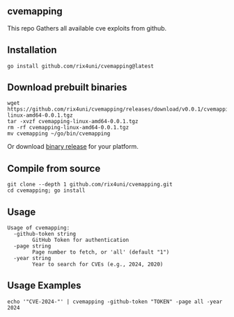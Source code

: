 ## cvemapping

This repo Gathers all available cve exploits from github.

## Installation
```
go install github.com/rix4uni/cvemapping@latest
```

## Download prebuilt binaries
```
wget https://github.com/rix4uni/cvemapping/releases/download/v0.0.1/cvemapping-linux-amd64-0.0.1.tgz
tar -xvzf cvemapping-linux-amd64-0.0.1.tgz
rm -rf cvemapping-linux-amd64-0.0.1.tgz
mv cvemapping ~/go/bin/cvemapping
```
Or download [binary release](https://github.com/rix4uni/cvemapping/releases) for your platform.

## Compile from source
```
git clone --depth 1 github.com/rix4uni/cvemapping.git
cd cvemapping; go install
```

## Usage
```
Usage of cvemapping:
  -github-token string
        GitHub Token for authentication
  -page string
        Page number to fetch, or 'all' (default "1")
  -year string
        Year to search for CVEs (e.g., 2024, 2020)
```

## Usage Examples
```
echo '"CVE-2024-"' | cvemapping -github-token "TOKEN" -page all -year 2024
```